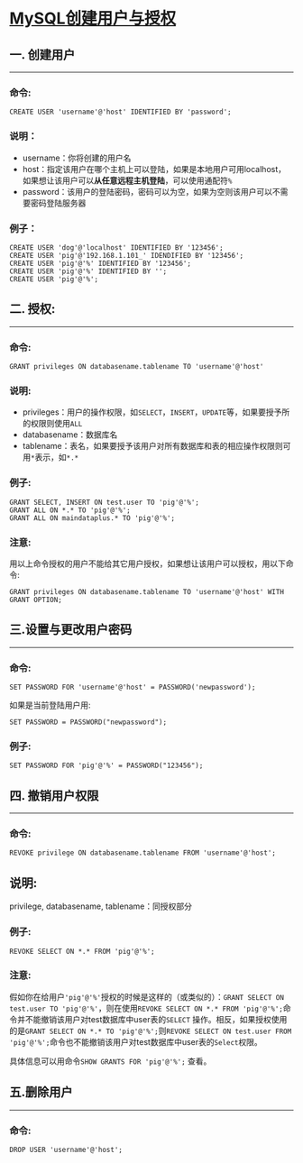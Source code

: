 # [MySQL创建用户与授权](https://www.cnblogs.com/sos-blue/p/6852945.html)

 	

## 一. 创建用户

***

### 命令:

```
CREATE USER 'username'@'host' IDENTIFIED BY 'password';
```

### 说明：

- username：你将创建的用户名
- host：指定该用户在哪个主机上可以登陆，如果是本地用户可用localhost，如果想让该用户可以**从任意远程主机登陆**，可以使用通配符`%`
- password：该用户的登陆密码，密码可以为空，如果为空则该用户可以不需要密码登陆服务器

### 例子：

```
CREATE USER 'dog'@'localhost' IDENTIFIED BY '123456';
CREATE USER 'pig'@'192.168.1.101_' IDENDIFIED BY '123456';
CREATE USER 'pig'@'%' IDENTIFIED BY '123456';
CREATE USER 'pig'@'%' IDENTIFIED BY '';
CREATE USER 'pig'@'%';
```

## 二. 授权:

***

### 命令:

```
GRANT privileges ON databasename.tablename TO 'username'@'host'
```

### 说明:

- privileges：用户的操作权限，如`SELECT`，`INSERT`，`UPDATE`等，如果要授予所的权限则使用`ALL`
- databasename：数据库名
- tablename：表名，如果要授予该用户对所有数据库和表的相应操作权限则可用`*`表示，如`*.*`

### 例子:

```
GRANT SELECT, INSERT ON test.user TO 'pig'@'%';
GRANT ALL ON *.* TO 'pig'@'%';
GRANT ALL ON maindataplus.* TO 'pig'@'%';
```

### 注意:

用以上命令授权的用户不能给其它用户授权，如果想让该用户可以授权，用以下命令:

```
GRANT privileges ON databasename.tablename TO 'username'@'host' WITH GRANT OPTION;
```

## 三.设置与更改用户密码

***

### 命令:

```
SET PASSWORD FOR 'username'@'host' = PASSWORD('newpassword');
```

如果是当前登陆用户用:

```
SET PASSWORD = PASSWORD("newpassword");
```

### 例子:

```
SET PASSWORD FOR 'pig'@'%' = PASSWORD("123456");
```

## 四. 撤销用户权限

***

### 命令:

```
REVOKE privilege ON databasename.tablename FROM 'username'@'host';
```

## 说明:

privilege, databasename, tablename：同授权部分

### 例子:

```
REVOKE SELECT ON *.* FROM 'pig'@'%';
```

### 注意:

假如你在给用户`'pig'@'%'`授权的时候是这样的（或类似的）：`GRANT SELECT ON test.user TO 'pig'@'%'`，则在使用`REVOKE SELECT ON *.* FROM 'pig'@'%';`命令并不能撤销该用户对test数据库中user表的`SELECT` 操作。相反，如果授权使用的是`GRANT SELECT ON *.* TO 'pig'@'%';`则`REVOKE SELECT ON test.user FROM 'pig'@'%';`命令也不能撤销该用户对test数据库中user表的`Select`权限。

具体信息可以用命令`SHOW GRANTS FOR 'pig'@'%';` 查看。

## 五.删除用户

***

### 命令:

```
DROP USER 'username'@'host';
```